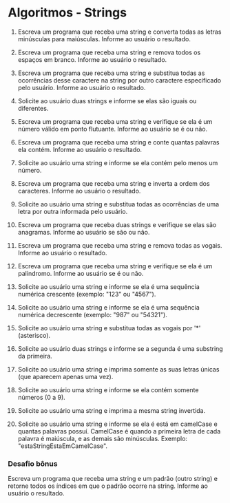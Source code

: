 # Algoritmos - Strings

1. Escreva um programa que receba uma string e converta todas as letras minúsculas para maiúsculas. Informe ao usuário o resultado.

2. Escreva um programa que receba uma string e remova todos os espaços em branco. Informe ao usuário o resultado.

3. Escreva um programa que receba uma string e substitua todas as ocorrências desse caractere na string por outro caractere especificado pelo usuário. Informe ao usuário o resultado.

4. Solicite ao usuário duas strings e informe se elas são iguais ou diferentes.

5. Escreva um programa que receba uma string e verifique se ela é um número válido em ponto flutuante. Informe ao usuário se é ou não.

6. Escreva um programa que receba uma string e conte quantas palavras ela contém. Informe ao usuário o resultado.

7. Solicite ao usuário uma string e informe se ela contém pelo menos um número.

8. Escreva um programa que receba uma string e inverta a ordem dos caracteres. Informe ao usuário o resultado.

9. Solicite ao usuário uma string e substitua todas as ocorrências de uma letra por outra informada pelo usuário.

10. Escreva um programa que receba duas strings e verifique se elas são anagramas. Informe ao usuário se são ou não.

11. Escreva um programa que receba uma string e remova todas as vogais. Informe ao usuário o resultado.

12. Escreva um programa que receba uma string e verifique se ela é um palíndromo. Informe ao usuário se é ou não.

13. Solicite ao usuário uma string e informe se ela é uma sequência numérica crescente (exemplo: "123" ou "4567").

14. Solicite ao usuário uma string e informe se ela é uma sequência numérica decrescente (exemplo: "987" ou "54321").

15. Solicite ao usuário uma string e substitua todas as vogais por '*' (asterisco).

16. Solicite ao usuário duas strings e informe se a segunda é uma substring da primeira.

17. Solicite ao usuário uma string e imprima somente as suas letras únicas (que aparecem apenas uma vez).

18. Solicite ao usuário uma string e informe se ela contém somente números (0 a 9).

19. Solicite ao usuário uma string e imprima a mesma string invertida.

20. Solicite ao usuário uma string e informe se ela é está em camelCase e quantas palavras possuí. CamelCase é quando a primeira letra de cada palavra é maiúscula, e as demais são minúsculas. Exemplo: "estaStringEstaEmCamelCase".

### Desafio bônus

Escreva um programa que receba uma string e um padrão (outro string) e retorne todos os índices em que o padrão ocorre na string. Informe ao usuário o resultado.
